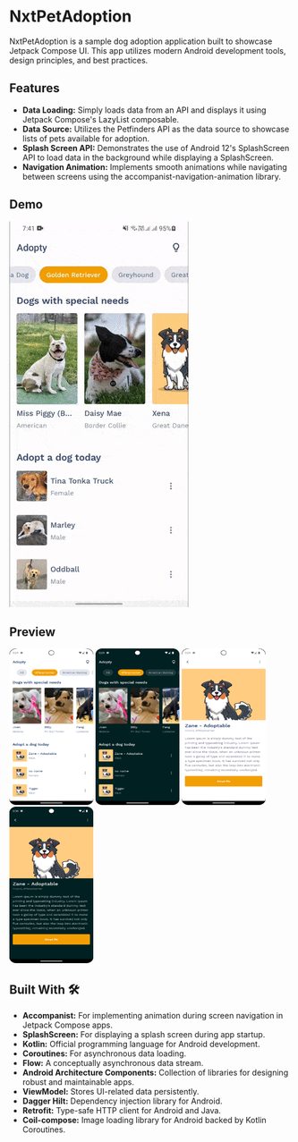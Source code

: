 # NxtPetAdoption

NxtPetAdoption is a sample dog adoption application built to showcase Jetpack Compose UI. This app utilizes modern Android development tools, design principles, and best practices.

## Features

- **Data Loading:** Simply loads data from an API and displays it using Jetpack Compose's LazyList composable.
- **Data Source:** Utilizes the Petfinders API as the data source to showcase lists of pets available for adoption.
- **Splash Screen API:** Demonstrates the use of Android 12's SplashScreen API to load data in the background while displaying a SplashScreen.
- **Navigation Animation:** Implements smooth animations while navigating between screens using the accompanist-navigation-animation library.

## Demo
![](https://github.com/nxtgencat/NxtPetAdoption/blob/6dce41933fe1a65006c0e37a531ab096e0f73f62/demo.gif)

## Preview

<img src="https://github.com/nxtgencat/NxtPetAdoption/blob/8b59d05ca23961f04f1c55b1b536ba6149d2f0f0/home.png" width="150" height="280">
<img src="https://github.com/nxtgencat/NxtPetAdoption/blob/8b59d05ca23961f04f1c55b1b536ba6149d2f0f0/home_night.png" width="150" height="280">
<img src="https://github.com/nxtgencat/NxtPetAdoption/blob/8b59d05ca23961f04f1c55b1b536ba6149d2f0f0/details.png" width="150" height="280">
<img src="https://github.com/nxtgencat/NxtPetAdoption/blob/8b59d05ca23961f04f1c55b1b536ba6149d2f0f0/details_night.png" width="150" height="280">

## Built With 🛠

- **Accompanist:** For implementing animation during screen navigation in Jetpack Compose apps.
- **SplashScreen:** For displaying a splash screen during app startup.
- **Kotlin:** Official programming language for Android development.
- **Coroutines:** For asynchronous data loading.
- **Flow:** A conceptually asynchronous data stream.
- **Android Architecture Components:** Collection of libraries for designing robust and maintainable apps.
- **ViewModel:** Stores UI-related data persistently.
- **Dagger Hilt:** Dependency injection library for Android.
- **Retrofit:** Type-safe HTTP client for Android and Java.
- **Coil-compose:** Image loading library for Android backed by Kotlin Coroutines.
